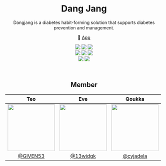 <div align=center>
  
# Dang Jang
Dangjang is a diabetes habit-forming solution that supports diabetes prevention and management.

📱 [App](https://play.google.com/store/apps/details?id=com.dangjang.android)

[![](https://badgen.net/badge/co-niverse/dangjang-android/?icon=github)](https://github.com/co-niverse/dangjang-android)
[![](https://badgen.net/github/last-commit/co-niverse/dangjang-android/develop)](https://github.com/co-niverse/dangjang-android)
[![](https://badgen.net/github/prs/co-niverse/dangjang-android)](https://github.com/co-niverse/dangjang-android)
</br>
[![](https://badgen.net/badge/co-niverse/dangjang-backend?icon=github)](https://github.com/co-niverse/dangjang-backend)
[![](https://badgen.net/github/last-commit/co-niverse/dangjang-backend/dev)](https://github.com/co-niverse/dangjang-backend)
[![](https://badgen.net/github/prs/co-niverse/dangjang-backend)](https://github.com/co-niverse/dangjang-backend)
</br>
[![](https://badgen.net/badge/co-niverse/dangjang-devops?icon=github)](https://github.com/co-niverse/dangjang-devops)
[![](https://badgen.net/github/last-commit/co-niverse/dangjang-devops)](https://github.com/co-niverse/dangjang-devops)
</div>

</br>
<div align=center>
  
## Member

|Teo|Eve|Qoukka|
|:--:|:--:|:--:|
|<img src="https://avatars.githubusercontent.com/u/101033262?v=4" width=150>|<img src="https://avatars.githubusercontent.com/u/63792723?v=4" width=150>|<img src="https://avatars.githubusercontent.com/u/70833219?v=4" width=150>|
|[@GIVEN53](https://github.com/GIVEN53)|[@13wjdgk](https://github.com/13wjdgk)|[@cyjadela](https://github.com/cyjadela)|
</div>
